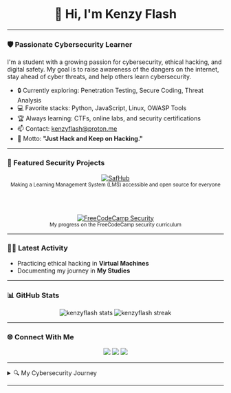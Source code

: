 <h1 align="center">👋 Hi, I'm Kenzy Flash</h1>

---

### 🛡️ Passionate Cybersecurity Learner

I'm a student with a growing passion for cybersecurity, ethical hacking, and digital safety. My goal is to raise awareness of the dangers on the internet, stay ahead of cyber threats, and help others learn cybersecurity.

- 🔒 Currently exploring: Penetration Testing, Secure Coding, Threat Analysis
- 💻 Favorite stacks: Python, JavaScript, Linux, OWASP Tools
- 🏆 Always learning: CTFs, online labs, and security certifications
- 📫 Contact: <a href="mailto:kenzyflash@proton.me">kenzyflash@proton.me</a>
- 💬 Motto: **"Just Hack and Keep on Hacking."**

---

### 🚨 Featured Security Projects

<div align="center">

<a href="https://github.com/kenzyflash/safhub">
  <img src="https://img.shields.io/badge/SafHub-LMS-blue?style=for-the-badge&logo=github" alt="SafHub"/>
</a>
<br/>
<sub>Making a Learning Management System (LMS) accessible and open source for everyone</sub>

<br><br>

<a href="https://github.com/kenzyflash/freecodecamp_journey">
  <img src="https://img.shields.io/badge/FreeCodeCamp-Security%20Path-critical?style=for-the-badge&logo=github" alt="FreeCodeCamp Security"/>
</a>
<br/>
<sub>My progress on the FreeCodeCamp security curriculum</sub>

</div>

---

### 🕵️‍♂️ Latest Activity

- Practicing ethical hacking in **Virtual Machines**
- Documenting my journey in **My Studies**

---

### 📊 GitHub Stats

<div align="center">
  <img src="https://github-readme-stats.vercel.app/api?username=kenzyflash&show_icons=true&theme=react" alt="kenzyflash stats"/>
  <img src="https://github-readme-streak-stats.herokuapp.com/?user=kenzyflash&theme=react" alt="kenzyflash streak"/>
</div>

---

### 🌐 Connect With Me

<p align="center">
  <a href="https://twitter.com/kenzyflash"><img src="https://img.shields.io/badge/Twitter-1DA1F2?style=for-the-badge&logo=twitter&logoColor=white"/></a>
  <a href="mailto:kenzyflash@proton.me"><img src="https://img.shields.io/badge/Email-D14836?style=for-the-badge&logo=gmail&logoColor=white"/></a>
  <a href="https://kenzyflash.github.io"><img src="https://img.shields.io/badge/Portfolio-kenzyflash.github.io-5145cd?style=for-the-badge"/></a>
</p>

---

<details>
  <summary>🔍 My Cybersecurity Journey</summary>
  <p>
    My curiosity for cybersecurity started with a single question: "How do you hack a neighbour's WIFI?"<br>
    Since then, I've dived into ethical hacking, web application, and their functions.<br>
    I'm always up for CTF challenges, open-source collaborations, and sharing what I learn about digital safety.
  </p>
</details>

---
